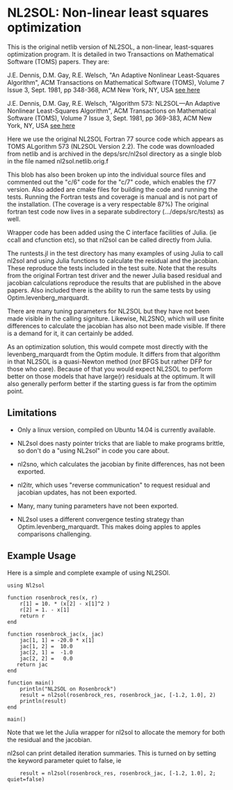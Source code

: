 # NL2SOL: Non-linear least squares optimization

This is the original netlib version of NL2SOL, a non-linear,
least-squares optimization program.  It is detailed in two
Transactions on Mathematical Software (TOMS) papers.  They are:

J.E. Dennis, D.M. Gay, R.E. Welsch, "An Adaptive Nonlinear
Least-Squares Algorithm", ACM Transactions on Mathematical Software
(TOMS), Volume 7 Issue 3, Sept. 1981, pp 348-368, ACM New York, NY, USA
[see here](http://dl.acm.org/citation.cfm?id=355965&CFID=660003329&CFTOKEN=25049918)

J.E. Dennis, D.M. Gay, R.E. Welsch, "Algorithm 573: NL2SOL—An Adaptive
Nonlinear Least-Squares Algorithm", ACM Transactions on Mathematical
Software (TOMS), Volume 7 Issue 3, Sept. 1981, pp 369-383, ACM New
York, NY, USA [see here](http://dl.acm.org/citation.cfm?id=355966)

Here we use the original NL2SOL Fortran 77 source code which appears
as TOMS ALgorithm 573 (NL2SOL Version 2.2).  The code was downloaded
from netlib and is archived in the deps/src/nl2sol directory as a
single blob in the file named nl2sol.netlib.orig.f

This blob has also been broken up into the individual source files and
commented out the "c/6" code for the "c/7" code, which enables the f77
version.  Also added are cmake files for building the code and running
the tests.  Running the Fortran tests and coverage is manual and is
not part of the installation. (The coverage is a very respectable 87%)
The original fortran test code now lives in a separate subdirectory
(.../deps/src/tests) as well.

Wrapper code has been added using the C interface facilities of Julia.
(ie ccall and cfunction etc), so that nl2sol can be called directly
from Julia.

The runtests.jl in the test directory has many examples of using Julia
to call nl2sol and using Julia functions to calculate the residual and
the jacobian.  These reproduce the tests included in the test suite.
Note that the results from the original Fortran test driver and the
newer Julia based residual and jacobian calculations reproduce the
results that are published in the above papers.  Also included there
is the ability to run the same tests by using
Optim.levenberg_marquardt.

There are many tuning parameters for NL2SOL but they have not been
made visible in the calling signiture.  Likewise, NL2SNO, which
will use finite differences to calculate the jacobian has also not
been made visible.  If there is a demand for it, it can certainly
be added.

As an optimization solution, this would compete most directly with the
levenberg\_marquardt from the Optim module.  It differs from that
algorithm in that NL2SOL is a quasi-Newton method (_not_ BFGS but
rather DFP for those who care).  Because of that you would expect
NL2SOL to perform better on those models that have large(r) residuals
at the optimum.  It will also generally perform better if the starting
guess is far from the optimim point.

## Limitations

  * Only a linux version, compiled on Ubuntu 14.04 is currently available.

  * NL2sol does nasty pointer tricks that are liable to make programs
brittle, so don't do a "using NL2sol" in code you care about.

  * nl2sno, which calculates the jacobian by finite differences, has not
been exported.

  * nl2itr, which uses "reverse communication" to request residual and jacobian
updates, has not been exported.

  * Many, many tuning parameters have not been exported.

  * NL2sol uses a different convergence testing strategy than Optim.levenberg_marquardt.
This makes doing apples to apples comparisons challenging.


## Example Usage

Here is a simple and complete example of using NL2SOl.


    using Nl2sol

    function rosenbrock_res(x, r)
        r[1] = 10. * (x[2] - x[1]^2 )
        r[2] = 1. - x[1]
        return r
    end

    function rosenbrock_jac(x, jac)
        jac[1, 1] = -20.0 * x[1]
        jac[1, 2] =  10.0
        jac[2, 1] =  -1.0
        jac[2, 2] =   0.0
       return jac
    end

    function main()
        println("NL2SOL on Rosenbrock")
        result = nl2sol(rosenbrock_res, rosenbrock_jac, [-1.2, 1.0], 2)
        println(result)
    end

    main()


Note that we let the Julia wrapper for nl2sol to allocate the memory
for both the residual and the jacobian.

nl2sol can print detailed iteration summaries.  This is turned on by
setting the keyword parameter quiet to false, ie

        result = nl2sol(rosenbrock_res, rosenbrock_jac, [-1.2, 1.0], 2; quiet=false)
